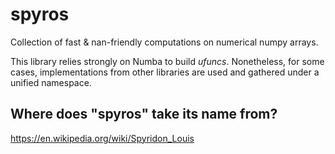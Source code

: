 # spyros
Collection of fast & nan-friendly computations on numerical numpy arrays.

This library relies strongly on Numba to build *ufuncs*. Nonetheless, for some cases, implementations from
other libraries are used and gathered under a unified namespace.

## Where does "spyros" take its name from?
https://en.wikipedia.org/wiki/Spyridon_Louis
